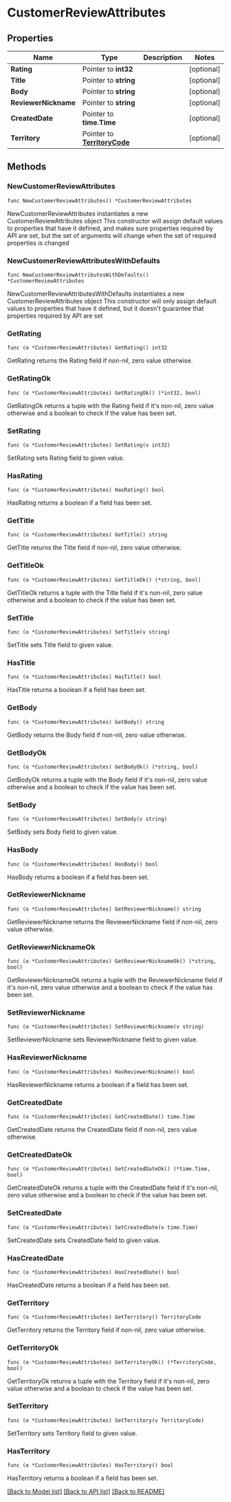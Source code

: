 # CustomerReviewAttributes

## Properties

Name | Type | Description | Notes
------------ | ------------- | ------------- | -------------
**Rating** | Pointer to **int32** |  | [optional] 
**Title** | Pointer to **string** |  | [optional] 
**Body** | Pointer to **string** |  | [optional] 
**ReviewerNickname** | Pointer to **string** |  | [optional] 
**CreatedDate** | Pointer to **time.Time** |  | [optional] 
**Territory** | Pointer to [**TerritoryCode**](TerritoryCode.md) |  | [optional] 

## Methods

### NewCustomerReviewAttributes

`func NewCustomerReviewAttributes() *CustomerReviewAttributes`

NewCustomerReviewAttributes instantiates a new CustomerReviewAttributes object
This constructor will assign default values to properties that have it defined,
and makes sure properties required by API are set, but the set of arguments
will change when the set of required properties is changed

### NewCustomerReviewAttributesWithDefaults

`func NewCustomerReviewAttributesWithDefaults() *CustomerReviewAttributes`

NewCustomerReviewAttributesWithDefaults instantiates a new CustomerReviewAttributes object
This constructor will only assign default values to properties that have it defined,
but it doesn't guarantee that properties required by API are set

### GetRating

`func (o *CustomerReviewAttributes) GetRating() int32`

GetRating returns the Rating field if non-nil, zero value otherwise.

### GetRatingOk

`func (o *CustomerReviewAttributes) GetRatingOk() (*int32, bool)`

GetRatingOk returns a tuple with the Rating field if it's non-nil, zero value otherwise
and a boolean to check if the value has been set.

### SetRating

`func (o *CustomerReviewAttributes) SetRating(v int32)`

SetRating sets Rating field to given value.

### HasRating

`func (o *CustomerReviewAttributes) HasRating() bool`

HasRating returns a boolean if a field has been set.

### GetTitle

`func (o *CustomerReviewAttributes) GetTitle() string`

GetTitle returns the Title field if non-nil, zero value otherwise.

### GetTitleOk

`func (o *CustomerReviewAttributes) GetTitleOk() (*string, bool)`

GetTitleOk returns a tuple with the Title field if it's non-nil, zero value otherwise
and a boolean to check if the value has been set.

### SetTitle

`func (o *CustomerReviewAttributes) SetTitle(v string)`

SetTitle sets Title field to given value.

### HasTitle

`func (o *CustomerReviewAttributes) HasTitle() bool`

HasTitle returns a boolean if a field has been set.

### GetBody

`func (o *CustomerReviewAttributes) GetBody() string`

GetBody returns the Body field if non-nil, zero value otherwise.

### GetBodyOk

`func (o *CustomerReviewAttributes) GetBodyOk() (*string, bool)`

GetBodyOk returns a tuple with the Body field if it's non-nil, zero value otherwise
and a boolean to check if the value has been set.

### SetBody

`func (o *CustomerReviewAttributes) SetBody(v string)`

SetBody sets Body field to given value.

### HasBody

`func (o *CustomerReviewAttributes) HasBody() bool`

HasBody returns a boolean if a field has been set.

### GetReviewerNickname

`func (o *CustomerReviewAttributes) GetReviewerNickname() string`

GetReviewerNickname returns the ReviewerNickname field if non-nil, zero value otherwise.

### GetReviewerNicknameOk

`func (o *CustomerReviewAttributes) GetReviewerNicknameOk() (*string, bool)`

GetReviewerNicknameOk returns a tuple with the ReviewerNickname field if it's non-nil, zero value otherwise
and a boolean to check if the value has been set.

### SetReviewerNickname

`func (o *CustomerReviewAttributes) SetReviewerNickname(v string)`

SetReviewerNickname sets ReviewerNickname field to given value.

### HasReviewerNickname

`func (o *CustomerReviewAttributes) HasReviewerNickname() bool`

HasReviewerNickname returns a boolean if a field has been set.

### GetCreatedDate

`func (o *CustomerReviewAttributes) GetCreatedDate() time.Time`

GetCreatedDate returns the CreatedDate field if non-nil, zero value otherwise.

### GetCreatedDateOk

`func (o *CustomerReviewAttributes) GetCreatedDateOk() (*time.Time, bool)`

GetCreatedDateOk returns a tuple with the CreatedDate field if it's non-nil, zero value otherwise
and a boolean to check if the value has been set.

### SetCreatedDate

`func (o *CustomerReviewAttributes) SetCreatedDate(v time.Time)`

SetCreatedDate sets CreatedDate field to given value.

### HasCreatedDate

`func (o *CustomerReviewAttributes) HasCreatedDate() bool`

HasCreatedDate returns a boolean if a field has been set.

### GetTerritory

`func (o *CustomerReviewAttributes) GetTerritory() TerritoryCode`

GetTerritory returns the Territory field if non-nil, zero value otherwise.

### GetTerritoryOk

`func (o *CustomerReviewAttributes) GetTerritoryOk() (*TerritoryCode, bool)`

GetTerritoryOk returns a tuple with the Territory field if it's non-nil, zero value otherwise
and a boolean to check if the value has been set.

### SetTerritory

`func (o *CustomerReviewAttributes) SetTerritory(v TerritoryCode)`

SetTerritory sets Territory field to given value.

### HasTerritory

`func (o *CustomerReviewAttributes) HasTerritory() bool`

HasTerritory returns a boolean if a field has been set.


[[Back to Model list]](../README.md#documentation-for-models) [[Back to API list]](../README.md#documentation-for-api-endpoints) [[Back to README]](../README.md)


